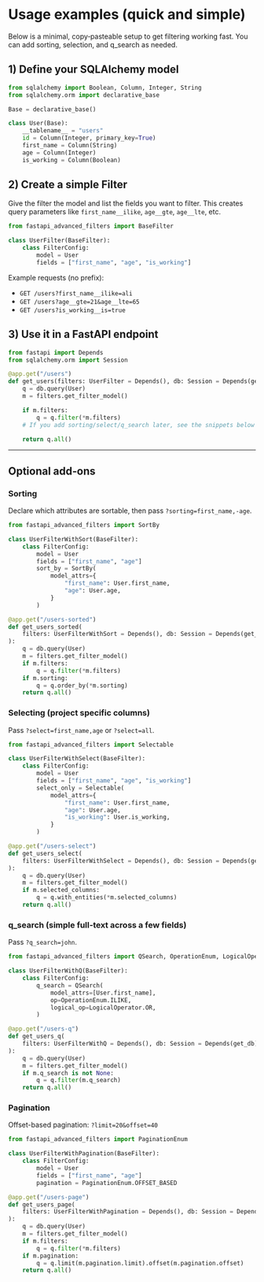 # Usage examples (quick and simple)

Below is a minimal, copy‑pasteable setup to get filtering working fast. You
can add sorting, selection, and q_search as needed.

## 1) Define your SQLAlchemy model

```python
from sqlalchemy import Boolean, Column, Integer, String
from sqlalchemy.orm import declarative_base

Base = declarative_base()

class User(Base):
    __tablename__ = "users"
    id = Column(Integer, primary_key=True)
    first_name = Column(String)
    age = Column(Integer)
    is_working = Column(Boolean)
```

## 2) Create a simple Filter

Give the filter the model and list the fields you want to filter. This creates
query parameters like `first_name__ilike`, `age__gte`, `age__lte`, etc.

```python
from fastapi_advanced_filters import BaseFilter

class UserFilter(BaseFilter):
    class FilterConfig:
        model = User
        fields = ["first_name", "age", "is_working"]
```

Example requests (no prefix):
- `GET /users?first_name__ilike=ali`
- `GET /users?age__gte=21&age__lte=65`
- `GET /users?is_working__is=true`

## 3) Use it in a FastAPI endpoint

```python
from fastapi import Depends
from sqlalchemy.orm import Session

@app.get("/users")
def get_users(filters: UserFilter = Depends(), db: Session = Depends(get_db)):
    q = db.query(User)
    m = filters.get_filter_model()

    if m.filters:
        q = q.filter(*m.filters)
    # If you add sorting/select/q_search later, see the snippets below

    return q.all()
```

---

## Optional add‑ons

### Sorting

Declare which attributes are sortable, then pass `?sorting=first_name,-age`.

```python
from fastapi_advanced_filters import SortBy

class UserFilterWithSort(BaseFilter):
    class FilterConfig:
        model = User
        fields = ["first_name", "age"]
        sort_by = SortBy(
            model_attrs={
                "first_name": User.first_name,
                "age": User.age,
            }
        )

@app.get("/users-sorted")
def get_users_sorted(
    filters: UserFilterWithSort = Depends(), db: Session = Depends(get_db)
):
    q = db.query(User)
    m = filters.get_filter_model()
    if m.filters:
        q = q.filter(*m.filters)
    if m.sorting:
        q = q.order_by(*m.sorting)
    return q.all()
```

### Selecting (project specific columns)

Pass `?select=first_name,age` or `?select=all`.

```python
from fastapi_advanced_filters import Selectable

class UserFilterWithSelect(BaseFilter):
    class FilterConfig:
        model = User
        fields = ["first_name", "age", "is_working"]
        select_only = Selectable(
            model_attrs={
                "first_name": User.first_name,
                "age": User.age,
                "is_working": User.is_working,
            }
        )

@app.get("/users-select")
def get_users_select(
    filters: UserFilterWithSelect = Depends(), db: Session = Depends(get_db)
):
    q = db.query(User)
    m = filters.get_filter_model()
    if m.selected_columns:
        q = q.with_entities(*m.selected_columns)
    return q.all()
```

### q_search (simple full‑text across a few fields)

Pass `?q_search=john`.

```python
from fastapi_advanced_filters import QSearch, OperationEnum, LogicalOperator

class UserFilterWithQ(BaseFilter):
    class FilterConfig:
        q_search = QSearch(
            model_attrs=[User.first_name],
            op=OperationEnum.ILIKE,
            logical_op=LogicalOperator.OR,
        )

@app.get("/users-q")
def get_users_q(
    filters: UserFilterWithQ = Depends(), db: Session = Depends(get_db)
):
    q = db.query(User)
    m = filters.get_filter_model()
    if m.q_search is not None:
        q = q.filter(m.q_search)
    return q.all()
```

### Pagination

Offset-based pagination: `?limit=20&offset=40`

```python
from fastapi_advanced_filters import PaginationEnum

class UserFilterWithPagination(BaseFilter):
    class FilterConfig:
        model = User
        fields = ["first_name", "age"]
        pagination = PaginationEnum.OFFSET_BASED

@app.get("/users-page")
def get_users_page(
    filters: UserFilterWithPagination = Depends(), db: Session = Depends(get_db)
):
    q = db.query(User)
    m = filters.get_filter_model()
    if m.filters:
        q = q.filter(*m.filters)
    if m.pagination:
        q = q.limit(m.pagination.limit).offset(m.pagination.offset)
    return q.all()
```
